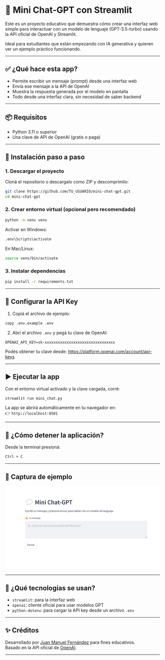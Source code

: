 # 💬 Mini Chat-GPT con Streamlit

Este es un proyecto educativo que demuestra cómo crear una interfaz web simple para interactuar con un modelo de lenguaje (GPT-3.5-turbo) usando la API oficial de OpenAI y Streamlit.

Ideal para estudiantes que están empezando con IA generativa y quieren ver un ejemplo práctico funcionando.

---

## ✅ ¿Qué hace esta app?

- Permite escribir un mensaje (prompt) desde una interfaz web
- Envía ese mensaje a la API de OpenAI
- Muestra la respuesta generada por el modelo en pantalla
- Todo desde una interfaz clara, sin necesidad de saber backend

---

## 📦 Requisitos

- Python 3.11 o superior
- Una clave de API de OpenAI (gratis o paga)

---

## 🚀 Instalación paso a paso

### 1. Descargar el proyecto

Cloná el repositorio o descargalo como ZIP y descomprimilo:

```bash
git clone https://github.com/TU_USUARIO/mini-chat-gpt.git
cd mini-chat-gpt
```

### 2. Crear entorno virtual (opcional pero recomendado)

```bash
python -m venv venv
```

Activar en Windows:

```bash
.env\Scripts\activate
```

En Mac/Linux:

```bash
source venv/bin/activate
```

### 3. Instalar dependencias

```bash
pip install -r requirements.txt
```

---

## 🔐 Configurar la API Key

1. Copiá el archivo de ejemplo:

```bash
copy .env.example .env
```

2. Abrí el archivo `.env` y pegá tu clave de OpenAI:

```env
OPENAI_API_KEY=sk-xxxxxxxxxxxxxxxxxxxxxxxxxxxxxxxx
```

Podés obtener tu clave desde: https://platform.openai.com/account/api-keys

---

## ▶️ Ejecutar la app

Con el entorno virtual activado y la clave cargada, corré:

```bash
streamlit run mini_chat.py
```

La app se abrirá automáticamente en tu navegador en:  
👉 `http://localhost:8501`

---

## 🛑 ¿Cómo detener la aplicación?

Desde la terminal presioná:

```bash
Ctrl + C
```

---

## 📸 Captura de ejemplo

![Captura](docs/captura_ejemplo.png)

---

## 🧠 ¿Qué tecnologías se usan?

- `streamlit`: para la interfaz web
- `openai`: cliente oficial para usar modelos GPT
- `python-dotenv`: para cargar la API key desde un archivo `.env`

---

## ✨ Créditos

Desarrollado por [Juan Manuel Fernández](https://github.com/jumafernandez) para fines educativos.  
Basado en la API oficial de [OpenAI](https://platform.openai.com/).

---
